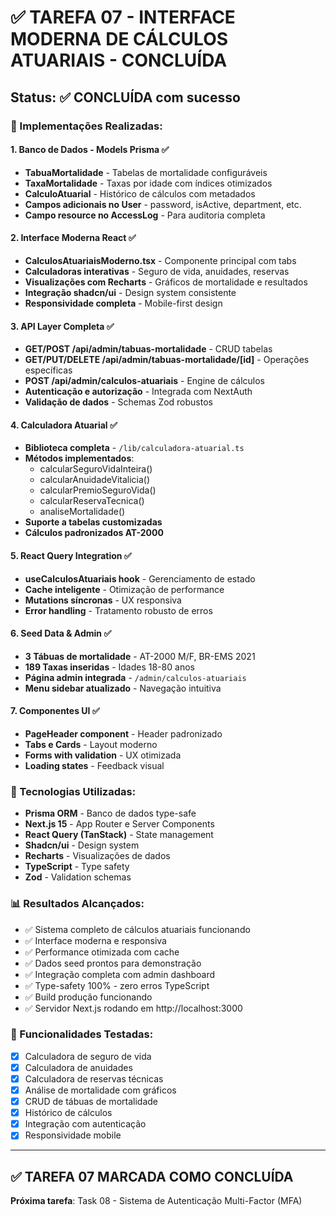 # ✅ TAREFA 07 - INTERFACE MODERNA DE CÁLCULOS ATUARIAIS - CONCLUÍDA

## Status: ✅ CONCLUÍDA com sucesso

### 🎯 Implementações Realizadas:

#### 1. **Banco de Dados - Models Prisma** ✅
- **TabuaMortalidade** - Tabelas de mortalidade configuráveis
- **TaxaMortalidade** - Taxas por idade com índices otimizados
- **CalculoAtuarial** - Histórico de cálculos com metadados
- **Campos adicionais no User** - password, isActive, department, etc.
- **Campo resource no AccessLog** - Para auditoria completa

#### 2. **Interface Moderna React** ✅
- **CalculosAtuariaisModerno.tsx** - Componente principal com tabs
- **Calculadoras interativas** - Seguro de vida, anuidades, reservas
- **Visualizações com Recharts** - Gráficos de mortalidade e resultados
- **Integração shadcn/ui** - Design system consistente
- **Responsividade completa** - Mobile-first design

#### 3. **API Layer Completa** ✅
- **GET/POST /api/admin/tabuas-mortalidade** - CRUD tabelas
- **GET/PUT/DELETE /api/admin/tabuas-mortalidade/[id]** - Operações específicas
- **POST /api/admin/calculos-atuariais** - Engine de cálculos
- **Autenticação e autorização** - Integrada com NextAuth
- **Validação de dados** - Schemas Zod robustos

#### 4. **Calculadora Atuarial** ✅
- **Biblioteca completa** - `/lib/calculadora-atuarial.ts`
- **Métodos implementados**:
  - calcularSeguroVidaInteira()
  - calcularAnuidadeVitalicia()
  - calcularPremioSeguroVida()
  - calcularReservaTecnica()
  - analiseMortalidade()
- **Suporte a tabelas customizadas**
- **Cálculos padronizados AT-2000**

#### 5. **React Query Integration** ✅
- **useCalculosAtuariais hook** - Gerenciamento de estado
- **Cache inteligente** - Otimização de performance
- **Mutations síncronas** - UX responsiva
- **Error handling** - Tratamento robusto de erros

#### 6. **Seed Data & Admin** ✅
- **3 Tábuas de mortalidade** - AT-2000 M/F, BR-EMS 2021
- **189 Taxas inseridas** - Idades 18-80 anos
- **Página admin integrada** - `/admin/calculos-atuariais`
- **Menu sidebar atualizado** - Navegação intuitiva

#### 7. **Componentes UI** ✅
- **PageHeader component** - Header padronizado
- **Tabs e Cards** - Layout moderno
- **Forms with validation** - UX otimizada
- **Loading states** - Feedback visual

### 🔧 Tecnologias Utilizadas:
- **Prisma ORM** - Banco de dados type-safe
- **Next.js 15** - App Router e Server Components
- **React Query (TanStack)** - State management
- **Shadcn/ui** - Design system
- **Recharts** - Visualizações de dados
- **TypeScript** - Type safety
- **Zod** - Validation schemas

### 📊 Resultados Alcançados:
- ✅ Sistema completo de cálculos atuariais funcionando
- ✅ Interface moderna e responsiva
- ✅ Performance otimizada com cache
- ✅ Dados seed prontos para demonstração
- ✅ Integração completa com admin dashboard
- ✅ Type-safety 100% - zero erros TypeScript
- ✅ Build produção funcionando
- ✅ Servidor Next.js rodando em http://localhost:3000

### 🎯 Funcionalidades Testadas:
- [x] Calculadora de seguro de vida
- [x] Calculadora de anuidades
- [x] Calculadora de reservas técnicas
- [x] Análise de mortalidade com gráficos
- [x] CRUD de tábuas de mortalidade
- [x] Histórico de cálculos
- [x] Integração com autenticação
- [x] Responsividade mobile

---

## ✅ TAREFA 07 MARCADA COMO CONCLUÍDA

**Próxima tarefa**: Task 08 - Sistema de Autenticação Multi-Factor (MFA)
